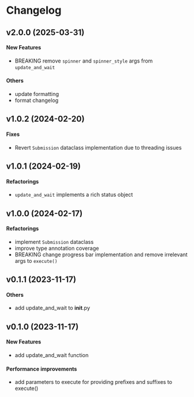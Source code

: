 # Changelog

## v2.0.0 (2025-03-31)

#### New Features

* BREAKING remove `spinner` and `spinner_style` args from `update_and_wait`

#### Others

* update formatting
* format changelog

## v1.0.2 (2024-02-20)

#### Fixes

* Revert `Submission` dataclass implementation due to threading issues

## v1.0.1 (2024-02-19)

#### Refactorings

* `update_and_wait` implements a rich status object

## v1.0.0 (2024-02-17)

#### Refactorings

* implement `Submission` dataclass
* improve type annotation coverage
* BREAKING change progress bar implementation and remove irrelevant args to `execute()`

## v0.1.1 (2023-11-17)

#### Others

* add update_and_wait to __init__.py

## v0.1.0 (2023-11-17)

#### New Features

* add update_and_wait function

#### Performance improvements

* add parameters to execute for providing prefixes and suffixes to execute()
